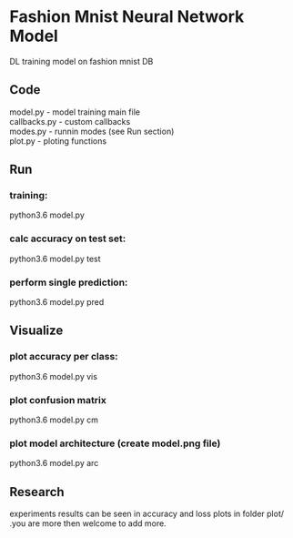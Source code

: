 # Fashion Mnist Neural Network Model
DL training model on fashion mnist DB

## Code

model.py - model training main file<br/>
callbacks.py - custom callbacks<br/>
modes.py - runnin modes (see Run section)<br/>
plot.py - ploting functions<br/>

## Run
### training:
python3.6 model.py

### calc accuracy on test set:
python3.6 model.py test

### perform single prediction:
python3.6 model.py pred

## Visualize
### plot accuracy per class:
python3.6 model.py vis

### plot confusion matrix
python3.6 model.py cm

### plot model architecture (create model.png file)
python3.6 model.py arc

## Research
experiments results can be seen in accuracy and loss plots in folder plot/ .you are more then welcome to add more.
